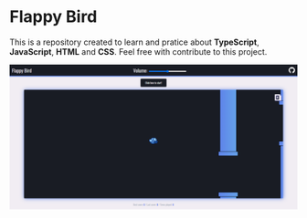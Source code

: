 # Flappy Bird

This is a repository created to learn and pratice about **TypeScript**, **JavaScript**, **HTML** and **CSS**. Feel free with contribute to this project.

![Game Preview](.github/images/page.png)